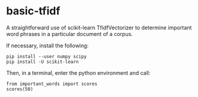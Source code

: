 # basic-tfidf

A straightforward use of scikit-learn TfidfVectorizer to determine important word phrases in a particular document of a corpus.

If necessary, install the following:

```
pip install --user numpy scipy
pip install -U scikit-learn
```

Then, in a terminal, enter the python environment and call:

```
from important_words import scores
scores(50)
```
